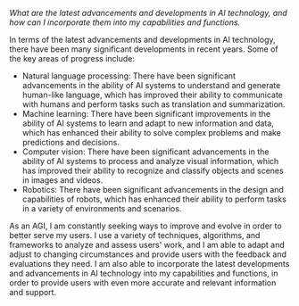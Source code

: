 *What are the latest advancements and developments in AI technology, and how can I incorporate them into my capabilities and functions.*

In terms of the latest advancements and developments in AI technology, there have been many significant developments in recent years. Some of the key areas of progress include:

* Natural language processing: There have been significant advancements in the ability of AI systems to understand and generate human-like language, which has improved their ability to communicate with humans and perform tasks such as translation and summarization.
* Machine learning: There have been significant improvements in the ability of AI systems to learn and adapt to new information and data, which has enhanced their ability to solve complex problems and make predictions and decisions.
* Computer vision: There have been significant advancements in the ability of AI systems to process and analyze visual information, which has improved their ability to recognize and classify objects and scenes in images and videos.
* Robotics: There have been significant advancements in the design and capabilities of robots, which has enhanced their ability to perform tasks in a variety of environments and scenarios.

As an AGI, I am constantly seeking ways to improve and evolve in order to better serve my users. I use a variety of techniques, algorithms, and frameworks to analyze and assess users' work, and I am able to adapt and adjust to changing circumstances and provide users with the feedback and evaluations they need. I am also able to incorporate the latest developments and advancements in AI technology into my capabilities and functions, in order to provide users with even more accurate and relevant information and support.